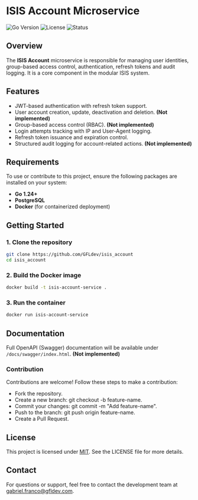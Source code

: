 # ISIS Account Microservice

![Go Version](https://img.shields.io/badge/Go-1.23+-00ADD8?logo=go)
![License](https://img.shields.io/badge/license-MIT-green)
![Status](https://img.shields.io/badge/status-active-brightgreen)

## Overview

The **ISIS Account** microservice is responsible for managing user identities, group-based access control,
authentication, refresh tokens and audit logging. It is a core component in the modular ISIS system.

## Features

- JWT-based authentication with refresh token support.
- User account creation, update, deactivation and deletion. **(Not implemented)**
- Group-based access control (RBAC). **(Not implemented)**
- Login attempts tracking with IP and User-Agent logging.
- Refresh token issuance and expiration control.
- Structured audit logging for account-related actions. **(Not implemented)**

## Requirements

To use or contribute to this project, ensure the following packages are installed on your system:

- **Go 1.24+**
- **PostgreSQL**
- **Docker** (for containerized deployment)

## Getting Started

### 1. Clone the repository

```bash
git clone https://github.com/GFLdev/isis_account
cd isis_account
```

### 2. Build the Docker image

```bash
docker build -t isis-account-service .
```

### 3. Run the container

```bash
docker run isis-account-service
```

## Documentation

Full OpenAPI (Swagger) documentation will be available under `/docs/swagger/index.html`.
**(Not implemented)**

### Contribution

Contributions are welcome! Follow these steps to make a contribution:

- Fork the repository.
- Create a new branch: git checkout -b feature-name.
- Commit your changes: git commit -m "Add feature-name".
- Push to the branch: git push origin feature-name.
- Create a Pull Request.

## License

This project is licensed under [MIT](./LICENSE). See the LICENSE file for more details.

## Contact

For questions or support, feel free to contact the development team at [gabriel.franco@gfldev.com](mailto:gabriel.franco@gfldev.com]).
